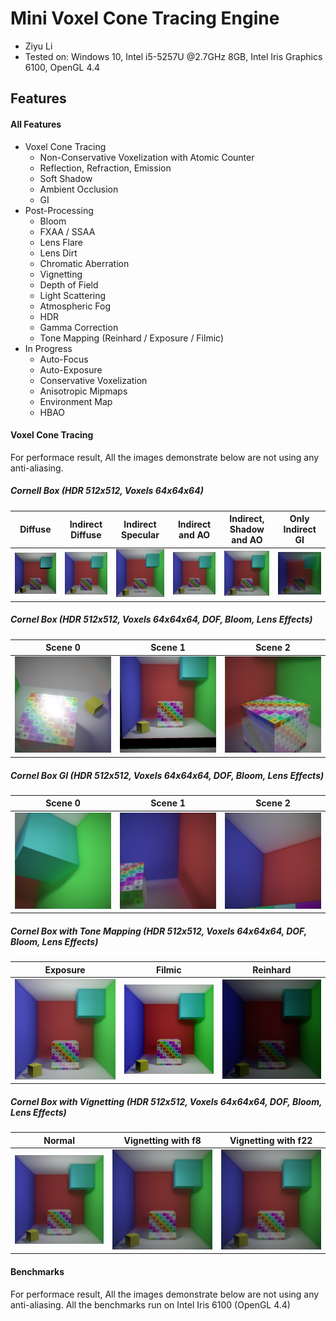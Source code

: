 
Mini Voxel Cone Tracing Engine
======================
* Ziyu Li
* Tested on: Windows 10, Intel i5-5257U @2.7GHz 8GB, Intel Iris Graphics 6100, OpenGL 4.4

## Features
#### All Features
 - Voxel Cone Tracing
	- Non-Conservative Voxelization with Atomic Counter
	- Reflection, Refraction, Emission
	- Soft Shadow
	- Ambient Occlusion
	- GI
- Post-Processing
	- Bloom
	- FXAA / SSAA
	- Lens Flare
	- Lens Dirt
	- Chromatic Aberration
	- Vignetting
	- Depth of Field
	- Light Scattering
	- Atmospheric Fog
	- HDR
	- Gamma Correction
	- Tone Mapping (Reinhard / Exposure / Filmic)
- In Progress
	- Auto-Focus
	- Auto-Exposure
	- Conservative Voxelization
	- Anisotropic Mipmaps
	- Environment Map
	- HBAO


#### Voxel Cone Tracing
For performace result, All the images demonstrate below are not using any anti-aliasing.

##### Cornell Box (HDR 512x512, Voxels 64x64x64)

| Diffuse | Indirect Diffuse | Indirect Specular | Indirect and AO | Indirect, Shadow and AO | Only Indirect GI |
| ----- | ----- | ----- | ----- | ----- | ----- |
| ![Diff](img/cD.bmp) | ![InDiff](img/cD_GI.bmp) | ![InSp](img/cD_GI_S.bmp) | ![InAO](img/cD_GI_S_AO.bmp) | ![InDiff](img/cDX.bmp) |  ![InDiff](img/cGI.bmp) |

##### Cornel Box (HDR 512x512, Voxels 64x64x64, DOF, Bloom, Lens Effects)
| Scene 0 | Scene 1| Scene 2 |
| ----- | ----- | ----- |
| ![Near](img/cornelbox0.bmp) | ![Far](img/cornelbox1.bmp) | ![Far](img/cornelbox2.bmp) |

##### Cornel Box GI (HDR 512x512, Voxels 64x64x64, DOF, Bloom, Lens Effects)
| Scene 0 | Scene 1 | Scene 2 |
| ----- | ----- | ----- |
| ![g0](img/GI0.bmp) | ![g1](img/GI1.bmp) | ![g2](img/GI2.bmp) |

##### Cornel Box with Tone Mapping (HDR 512x512, Voxels 64x64x64, DOF, Bloom, Lens Effects)
| Exposure | Filmic | Reinhard |
| ----- | ----- | ----- |
| ![ex](img/t_exp.bmp) | ![f](img/t_fm.bmp) | ![r](img/t_reh.bmp) |


##### Cornel Box with Vignetting (HDR 512x512, Voxels 64x64x64, DOF, Bloom, Lens Effects)
| Normal | Vignetting with f8 | Vignetting with f22 |
| ----- | ----- | ----- |
| ![n](img/V.bmp) | ![v](img/Vy8.bmp) | ![v2](img/Vy22.bmp) |


#### Benchmarks
For performace result, All the images demonstrate below are not using any anti-aliasing.
All the benchmarks run on Intel Iris 6100 (OpenGL 4.4)








